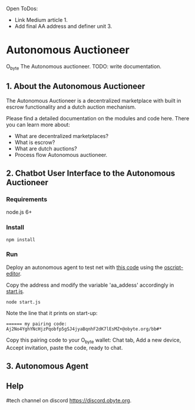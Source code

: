 Open ToDos:

* Link Medium article 1.
* Add final AA address and definer unit 3.


# Autonomous Auctioneer

O<sub>byte</sub> The Autonomous auctioneer.  TODO: write documentation.


## 1. About the Autonomous Auctioneer

The Autonomous Auctioneer is a decentralized marketplace with built in escrow functionality and a dutch auction mechanism.

Please find a detailed documentation on the modules and code here. 
There you can learn more about:

* What are decentralized marketplaces?
* What is escrow?
* What are dutch auctions?
* Process flow Autonomous auctioneer.



## 2. Chatbot User Interface to the Autonomous Auctioneer

### Requirements

node.js 6+

### Install
```
npm install
```
### Run
Deploy an autonomous agent to test net with [this code](./agent_code.txt) using the [oscript-editor](https://oscript-editor.firebaseapp.com/).

Copy the address and modify the variable 'aa_addess' accordingly in [start.js](./start.js).

```
node start.js
```
Note the line that it prints on start-up:
```
====== my pairing code: Aj2No4YghYNcHjzPqobfp5gSJ4jyaBqnhF2dK7lEsMZ+@obyte.org/bb#*
```
Copy this pairing code to your O<sub>byte</sub> wallet: Chat tab, Add a new device, Accept invitation, paste the code, ready to chat.



## 3. Autonomous Agent




## Help

\#tech channel on discord https://discord.obyte.org.
